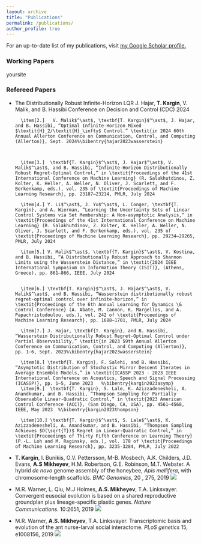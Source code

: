 ```yaml
---
layout: archive
title: "Publications"
permalink: /publications/
author_profile: true
---
```



For an up-to-date list of my publications, visit <u><a href="https://scholar.google.com/citations?user=5VpXWyIAAAAJ&hl=en">my Google Scholar profile</a>.</u>


### Working Papers
<a href="http://yoursite.com/" style="text-decoration:none">yoursite</a>



### Refereed Papers


* The Distributionally Robust Infinite-Horizon LQR
  J. Hajar, **T. Kargin**, V. Malik, and B. Hassibi
  Conference on Decision and Control (CDC) 2024

        \item[2.]   V. Malik$^\ast$, \textbf{T. Kargin}$^\ast$, J. Hajar, and B. Hassibi, “Optimal Infinite-Horizon Mixed $\textit{H}_2/\textit{H}_\infty$ Control.” \textit{in 2024 60th Annual Allerton Conference on Communication, Control, and Computing (Allerton)}, Sept. 2024%\bibentry{hajar2023wasserstein}
    

    
        \item[3.]  \textbf{T. Kargin}$^\ast$, J. Hajar$^\ast$, V. Malik$^\ast$, and B. Hassibi, “Infinite-Horizon Distributionally Robust Regret-Optimal Control,” in \textit{Proceedings of the 41st International Conference on Machine Learning} (R. Salakhutdinov, Z. Kolter, K. Heller, A. Weller, N. Oliver, J. Scarlett, and F. Berkenkamp, eds.), vol. 235 of \textit{Proceedings of Machine Learning Research}, pp. 23187–23214, PMLR, July 2024
        
        \item[4.] Y. Li$^\ast$, J. Yu$^\ast$, L. Conger, \textbf{T. Kargin}, and A. Wierman, “Learning the Uncertainty Sets of Linear Control Systems via Set Membership: A Non-asymptotic Analysis,” in \textit{Proceedings of the 41st International Conference on Machine Learning} (R. Salakhutdinov, Z. Kolter, K. Heller, A. Weller, N. Oliver, J. Scarlett, and F. Berkenkamp, eds.), vol. 235 of \textit{Proceedings of Machine Learning Research}, pp. 29234–29265, PMLR, July 2024

        \item[5.] V. Malik$^\ast$, \textbf{T. Kargin}$^\ast$, V. Kostina, and B. Hassibi, “A Distributionally Robust Approach to Shannon Limits using the Wasserstein Distance,” in \textit{2024 IEEE International Symposium on Information Theory (ISIT)}, (Athens, Greece), pp. 861–866, IEEE, July 2024


        \item[6.] \textbf{T. Kargin}$^\ast$, J. Hajar$^\ast$, V. Malik$^\ast$, and B. Hassibi, “Wasserstein distributionally robust regret-optimal control over infinite-horizon,” in \textit{Proceedings of the 6th Annual Learning for Dynamics \& Control Conference} (A. Abate, M. Cannon, K. Margellos, and A. Papachristodoulou, eds.), vol. 242 of \textit{Proceedings of Machine Learning Research}, pp. 1688–1701, PMLR, July 2024

        \item[7.] J. Hajar, \textbf{T. Kargin}, and B. Hassibi, “Wasserstein Distributionally Robust Regret-Optimal Control under Partial Observability,” \textit{in 2023 59th Annual Allerton Conference on Communication, Control, and Computing (Allerton)}, pp. 1–6, Sept. 2023%\bibentry{hajar2023wasserstein}
        
        \item[8.] \textbf{T. Kargin}, F. Salehi, and B. Hassibi, “Asymptotic Distribution of Stochastic Mirror Descent Iterates in Average Ensemble Models,” in \textit{ICASSP 2023 - 2023 IEEE International Conference on Acoustics, Speech and Signal Processing (ICASSP)}, pp. 1–5, June 2023   %\bibentry{kargin2023asymp}
        \item[9.]  \textbf{T. Kargin}, S. Lale, K. Azizzadenesheli, A. Anandkumar, and B. Hassibi, “Thompson Sampling for Partially Observable Linear-Quadratic Control,” in \textit{2023 American Control Conference (ACC)}, (San Diego, CA, USA), pp. 4561–4568, IEEE, May 2023  %\bibentry{kargin2023thompson}
        
        \item[10.] \textbf{T. Kargin}$^\ast$, S. Lale$^\ast$, K. Azizzadenesheli, A. Anandkumar, and B. Hassibi, “Thompson Sampling Achieves $O(\sqrt{T})$ Regret in Linear-Quadratic Control,” in \textit{Proceedings of Thirty Fifth Conference on Learning Theory} (P.-L. Loh and M. Raginsky, eds.), vol. 178 of \textit{Proceedings of Machine Learning Research}, pp. 3235-3284, PMLR, July 2022 



* **T. Kargin**, I. Bunikis, O.V. Pettersson, M-B. Mosbech, A.K. Childers, J.D. Evans, **A.S Mikheyev**, H.M. Robertson, G.E. Robinson, M.T. Webster. A hybrid *de novo* genome assembly of the honeybee, *Apis mellifera*, with chromosome-length scaffolds. *BMC Genomics*, 20 , 275, 2019 [<img src="images/file-cloud-download.png">](https://bmcgenomics.biomedcentral.com/track/pdf/10.1186/s12864-019-5642-0)

* M.R. Warner, L. Qiu, M.J Holmes, **A.S. Mikheyev**, T.A. Linksvayer. Convergent eusocial evolution is based on a shared reproductive groundplan plus lineage-specific plastic genes. *Nature Communications*. 10:2651, 2019
[<img src="images/file-cloud-download.png">](https://www.nature.com/articles/s41467-019-10546-w.pdf)

* M.R. Warner, **A.S. Mikheyev**, T.A. Linksvayer. Transcriptomic basis and evolution of the ant nurse-larval social interactome. *PLoS genetics* 15, e1008156, 2019 [<img src="images/file-cloud-download.png">](https://journals.plos.org/plosgenetics/article/file?rev=1&id=10.1371/journal.pgen.1008156)



